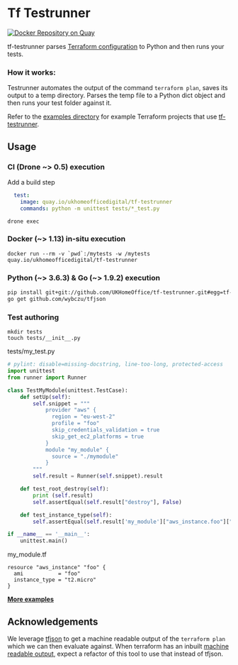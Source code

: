 # Tf Testrunner
[![Docker Repository on Quay](https://quay.io/repository/ukhomeofficedigital/tf-testrunner/status "Docker Repository on Quay")](https://quay.io/repository/ukhomeofficedigital/tf-testrunner)

tf-testrunner parses [Terraform configuration](https://www.terraform.io/docs/configuration/index.html) to Python and then runs your tests.

### How it works:

Testrunner automates the output of the command ```terraform plan```, saves its
output to a temp directory. Parses the temp file to a Python dict object and
then runs your test folder against it. 

Refer to the [examples
directory](https://github.com/UKHomeOffice/tf-testrunner/tree/master/examples/basic-proof)
for example Terraform projects that use
[tf-testrunner](https://github.com/UKHomeOffice/tf-testrunner/). 


## Usage

### CI (Drone ~> 0.5) execution
Add a build step
```yaml
  test:
    image: quay.io/ukhomeofficedigital/tf-testrunner
    commands: python -m unittest tests/*_test.py
``````
```shell
drone exec
```

### Docker (~> 1.13) in-situ execution
```shell
docker run --rm -v `pwd`:/mytests -w /mytests quay.io/ukhomeofficedigital/tf-testrunner
```

### Python (\~> 3.6.3) & Go (\~> 1.9.2) execution
```bash
pip install git+git://github.com/UKHomeOffice/tf-testrunner.git#egg=tf-testrunner
go get github.com/wybczu/tfjson
```

### Test authoring
```shell
mkdir tests
touch tests/__init__.py
```
tests/my_test.py
```python
# pylint: disable=missing-docstring, line-too-long, protected-access
import unittest
from runner import Runner

class TestMyModule(unittest.TestCase):
    def setUp(self):
        self.snippet = """
            provider "aws" {
              region = "eu-west-2"
              profile = "foo"
              skip_credentials_validation = true
              skip_get_ec2_platforms = true
            }
            module "my_module" {
              source = "./mymodule"
            }
        """
        self.result = Runner(self.snippet).result

    def test_root_destroy(self):
        print (self.result)
        self.assertEqual(self.result["destroy"], False)

    def test_instance_type(self):
        self.assertEqual(self.result['my_module']["aws_instance.foo"]["instance_type"], "t2.micro")

if __name__ == '__main__':
    unittest.main()
```
my_module.tf
```hcl-terraform
resource "aws_instance" "foo" {
  ami           = "foo"
  instance_type = "t2.micro"
}
```

**[More examples](./examples)**

## Acknowledgements

We leverage [tfjson](https://github.com/palantir/tfjson) to get a machine
readable output of the `terraform plan` which we can then evaluate against.
When terraform has an inbuilt [machine readable
output](https://github.com/hashicorp/terraform/pull/3170), expect a refactor of
this tool to use that instead of tfjson.
